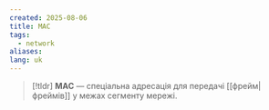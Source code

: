 ```yaml
---
created: 2025-08-06
title: MAC
tags:
  - network
aliases: 
lang: uk
---
```

> [!tldr]
> **MAC** — спеціальна адресація для передачі [[фрейм|фреймів]] у межах сегменту мережі.